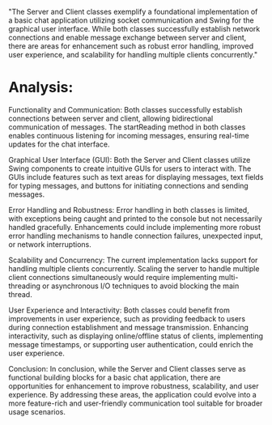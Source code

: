 "The Server and Client classes exemplify a foundational implementation of a basic chat application utilizing socket communication and Swing for the graphical user interface. While both classes successfully establish network connections and enable message exchange between server and client, there are areas for enhancement such as robust error handling, improved user experience, and scalability for handling multiple clients concurrently."

# Analysis:

 Functionality and Communication:
Both classes successfully establish connections between server and client, allowing bidirectional communication of messages.
The startReading method in both classes enables continuous listening for incoming messages, ensuring real-time updates for the chat interface.

 Graphical User Interface (GUI):
Both the Server and Client classes utilize Swing components to create intuitive GUIs for users to interact with.
The GUIs include features such as text areas for displaying messages, text fields for typing messages, and buttons for initiating connections and sending messages.

 Error Handling and Robustness:
Error handling in both classes is limited, with exceptions being caught and printed to the console but not necessarily handled gracefully.
Enhancements could include implementing more robust error handling mechanisms to handle connection failures, unexpected input, or network interruptions.

 Scalability and Concurrency:
The current implementation lacks support for handling multiple clients concurrently.
Scaling the server to handle multiple client connections simultaneously would require implementing multi-threading or asynchronous I/O techniques to avoid blocking the main thread.

 User Experience and Interactivity:
Both classes could benefit from improvements in user experience, such as providing feedback to users during connection establishment and message transmission.
Enhancing interactivity, such as displaying online/offline status of clients, implementing message timestamps, or supporting user authentication, could enrich the user experience.

 Conclusion:
In conclusion, while the Server and Client classes serve as functional building blocks for a basic chat application, there are opportunities for enhancement to improve robustness, scalability, and user experience. By addressing these areas, the application could evolve into a more feature-rich and user-friendly communication tool suitable for broader usage scenarios.
